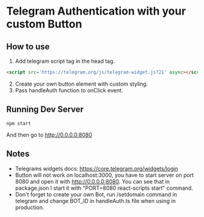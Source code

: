 # Telegram Authentication with your custom Button

## How to use

1. Add telegram script tag in the head tag.

```HTML
<script src='https://telegram.org/js/telegram-widget.js?21' async></script>
```

2. Create your own button element with custom styling.
3. Pass handleAuth function to onClick event.

## Running Dev Server
```
npm start
```
And then go to http://0.0.0.0:8080

## Notes

- Telegrams widgets docs: https://core.telegram.org/widgets/login
- Button will not work on localhost:3000, you have to start server on port 8080 and open it with http://0.0.0.0:8080. You can see that in package.json I start it with "PORT=8080 react-scripts start" command.
- Don't forget to create your own Bot, run /setdomain command in telegram and change BOT_ID in handleAuth.ts file when using in production.
